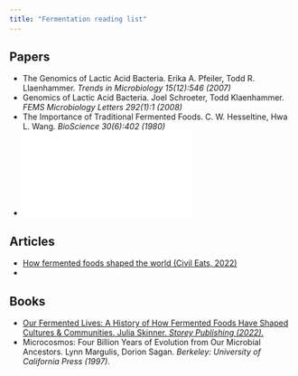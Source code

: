 ```yaml
---
title: "Fermentation reading list"
---
```


## Papers
- The Genomics of Lactic Acid Bacteria. Erika A. Pfeiler, Todd R. Llaenhammer. _Trends in Microbiology 15(12):546 (2007)_
- Genomics of Lactic Acid Bacteria. Joel Schroeter, Todd Klaenhammer. _FEMS Microbiology Letters 292(1):1 (2008)_
- The Importance of Traditional Fermented Foods. C. W. Hesseltine, Hwa L. Wang. _BioScience 30(6):402 (1980)_
- ![# Yogurt-Like Beverages Made With Cereals. Coda et al., 2017](coda2017%201.pdf)



## Articles
- [How fermented foods shaped the world (Civil Eats, 2022)](https://civileats.com/2022/10/04/julia-skinner-fermentation-invisible-world-our-fermented-lives-book-climate-science-nutrition/?utm_medium=email&utm_source=rasa_io&utm_campaign=newsletter)
- 


## Books
- [Our Fermented Lives: A History of How Fermented Foods Have Shaped Cultures & Communities. Julia Skinner. _Storey Publishing (2022)._](https://bookshop.org/p/books/our-fermented-lives-a-history-of-how-fermented-foods-have-shaped-cultures-communities-julia-skinner/17212742?ean=9781635863833)
- Microcosmos: Four Billion Years of Evolution from Our Microbial Ancestors. Lynn Margulis, Dorion Sagan. _Berkeley: University of California Press (1997)._
